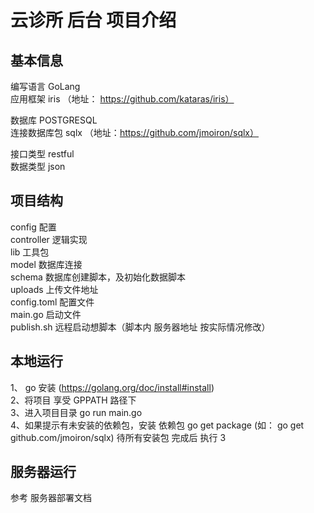 云诊所 后台 项目介绍
===========


基本信息
--------

编写语言 GoLang<br>
应用框架 iris （地址： https://github.com/kataras/iris）

数据库 POSTGRESQL<br>
连接数据库包 sqlx （地址：https://github.com/jmoiron/sqlx）

接口类型 restful<br>
数据类型 json


项目结构
--------

config 配置 <br>
controller 逻辑实现<br>
lib 工具包<br>
model 数据库连接<br>
schema 数据库创建脚本，及初始化数据脚本<br>
uploads 上传文件地址<br>
config.toml 配置文件<br>
main.go 启动文件<br>
publish.sh 远程启动想脚本（脚本内 服务器地址 按实际情况修改）<br>

本地运行
--------
1、 go 安装 (https://golang.org/doc/install#install)<br>
2、将项目 享受 GPPATH 路径下<br>
3、进入项目目录 go run main.go<br>
4、如果提示有未安装的依赖包，安装 依赖包 go get package (如： go get github.com/jmoiron/sqlx) 待所有安装包 完成后 执行 3

服务器运行
--------
参考 服务器部署文档

